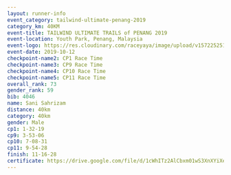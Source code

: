 ```yaml
---
layout: runner-info 
event_category: tailwind-ultimate-penang-2019 
category_km: 40KM 
event-title: TAILWIND ULTIMATE TRAILS of PENANG 2019 
event-location: Youth Park, Penang, Malaysia 
event-logo: https://res.cloudinary.com/raceyaya/image/upload/v1572252513/logo/utop-2019_h9tzys.jpg 
event-date: 2019-10-12 
checkpoint-name2: CP1 Race Time 
checkpoint-name3: CP9 Race Time 
checkpoint-name4: CP10 Race Time 
checkpoint-name5: CP11 Race Time 
overall_rank: 73
gender_rank: 59
bib: 4046
name: Sani Sahrizam
distance: 40km
category: 40km
gender: Male
cp1: 1-32-19
cp9: 3-53-06
cp10: 7-08-31
cp11: 9-54-28
finish: 11-16-28
certificate: https://drive.google.com/file/d/1cWhITz2AlCbxm01wS3XnXYiXe4AWh82a/view?usp=sharing
---
```

